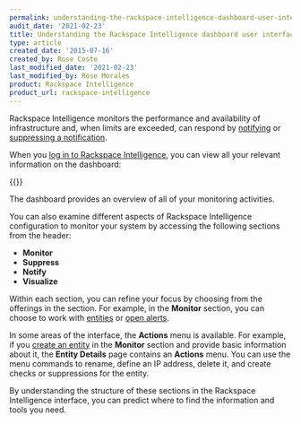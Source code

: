 ```yaml
---
permalink: understanding-the-rackspace-intelligence-dashboard-user-interface/
audit_date: '2021-02-23'
title: Understanding the Rackspace Intelligence dashboard user interface
type: article
created_date: '2015-07-16'
created_by: Rose Coste
last_modified_date: '2021-02-23'
last_modified_by: Rose Morales
product: Rackspace Intelligence
product_url: rackspace-intelligence
---
```


Rackspace Intelligence monitors the performance and availability of
infrastructure and, when limits are exceeded, can respond by [notifying](/support/how-to/working-with-rackspace-intelligence-notification-plans) or
[suppressing a notification](/support/how-to/work-with-notification-suppressions-in-rackspace-intelligence).

When you [log in to Rackspace Intelligence](/support/how-to/logging-in-to-the-rackspace-intelligence-dashboard),
you can view all your relevant information on the dashboard:

{{<image src="intelligence-dashboard-overview.png" alt="" title="">}}

The dashboard provides an overview of all of your monitoring activities.

You can also examine different aspects of Rackspace Intelligence
configuration to monitor your system by accessing the following sections
from the header:

- **Monitor**
- **Suppress**
- **Notify**
- **Visualize**

Within each section, you can refine your focus by choosing from the
offerings in the section. For example, in the **Monitor** section, you can
choose to work
with [entities](/support/how-to/monitoring-entities-with-rackspace-intelligence) or [open alerts](/support/how-to/monitoring-open-alerts-with-rackspace-intelligence).

In some areas of the interface, the **Actions** menu is available. For example,
if you [create an entity](/support/how-to/monitoring-entities-with-rackspace-intelligence#create-entities)
in the **Monitor** section and provide basic information about it, the **Entity
Details** page contains an **Actions** menu. You can use the menu commands to
rename, define an IP address, delete it, and create checks or
suppressions for the entity.

By understanding the structure of these sections in the Rackspace
Intelligence interface, you can predict where to find the information
and tools you need.
